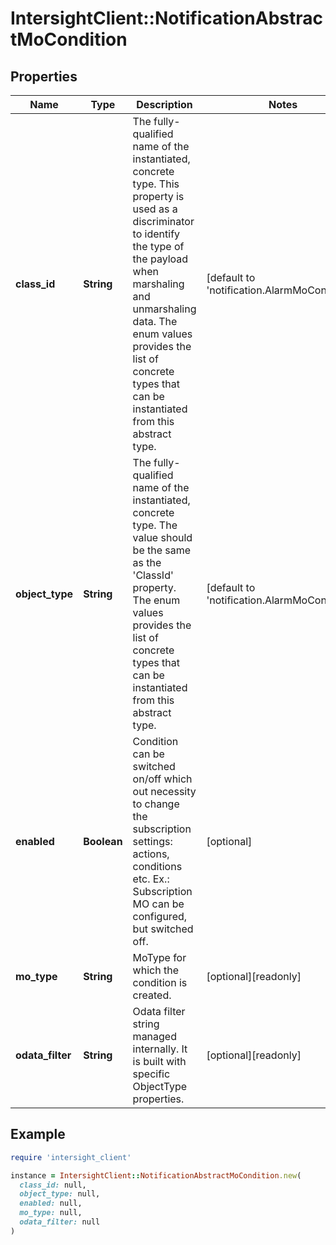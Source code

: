 # IntersightClient::NotificationAbstractMoCondition

## Properties

| Name | Type | Description | Notes |
| ---- | ---- | ----------- | ----- |
| **class_id** | **String** | The fully-qualified name of the instantiated, concrete type. This property is used as a discriminator to identify the type of the payload when marshaling and unmarshaling data. The enum values provides the list of concrete types that can be instantiated from this abstract type. | [default to &#39;notification.AlarmMoCondition&#39;] |
| **object_type** | **String** | The fully-qualified name of the instantiated, concrete type. The value should be the same as the &#39;ClassId&#39; property. The enum values provides the list of concrete types that can be instantiated from this abstract type. | [default to &#39;notification.AlarmMoCondition&#39;] |
| **enabled** | **Boolean** | Condition can be switched on/off which out necessity to change the subscription settings: actions, conditions etc. Ex.: Subscription MO can be configured, but switched off. | [optional] |
| **mo_type** | **String** | MoType for which the condition is created. | [optional][readonly] |
| **odata_filter** | **String** | Odata filter string managed internally. It is built with specific ObjectType properties. | [optional][readonly] |

## Example

```ruby
require 'intersight_client'

instance = IntersightClient::NotificationAbstractMoCondition.new(
  class_id: null,
  object_type: null,
  enabled: null,
  mo_type: null,
  odata_filter: null
)
```


